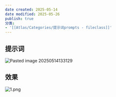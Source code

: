 ```yaml
---
date created: 2025-05-14
date modified: 2025-05-26
publish: true
分类:
- '[[Atlas/Categories/提示词prompts - fileclass]]'
---
```


## 提示词

![Pasted image 20250514133129](https://pub-pic.oldwinter.top/2025/06/77e4fee444a6a0b16f61d1798f677816.png)

## 效果


![1.png](https://pub-pic.oldwinter.top/2025/05/dbd9219d326e92d059ddead184a29a0f.png)
